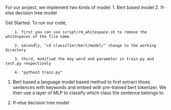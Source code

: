 For our project, we implement two kinds of model:
    1. Bert based model
    2. If-else decision tree model

Get Started:
    To run our code, 
        
        1. first you can use script/rm_whitespace.sh to remove the whitespaces of the file name
        
        2. secondly, "cd classifier/bert/model/" change to the working directory
        
        3. third, modified the key word and parameter in train.py and test.py respectively
        
        4. "python3 train.py"

1. Bert based 
    a language model based method to first extract those sentences with keywords and embed with pre-trained bert tokenizer. We then use a layer of MLP to classify which class the sentence belongs to.

2. If-else decision tree model
